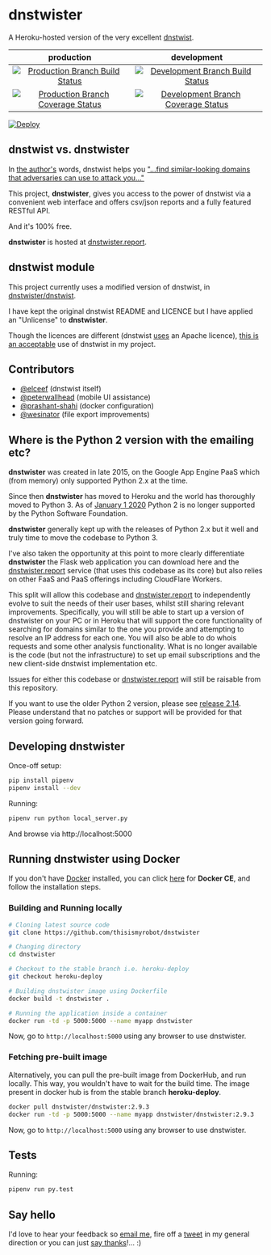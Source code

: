 # dnstwister

A Heroku-hosted version of the very excellent
[dnstwist](https://github.com/elceef/dnstwist).

|production|development|
|:--------:|:---------:|
|[![Production Branch Build Status](https://travis-ci.org/thisismyrobot/dnstwister.svg?branch=heroku-deploy)](https://travis-ci.org/thisismyrobot/dnstwister)|[![Development Branch Build Status](https://travis-ci.org/thisismyrobot/dnstwister.svg?branch=master)](https://travis-ci.org/thisismyrobot/dnstwister)|
|[![Production Branch Coverage Status](https://coveralls.io/repos/github/thisismyrobot/dnstwister/badge.svg?branch=heroku-deploy)](https://coveralls.io/github/thisismyrobot/dnstwister?branch=heroku-deploy)|[![Development Branch Coverage Status](https://coveralls.io/repos/github/thisismyrobot/dnstwister/badge.svg?branch=master)](https://coveralls.io/github/thisismyrobot/dnstwister?branch=master)|

[![Deploy](https://www.herokucdn.com/deploy/button.svg)](https://heroku.com/deploy?template=https://github.com/thisismyrobot/dnstwister/tree/heroku-deploy)

## dnstwist vs. dnstwister

In [the author's](https://github.com/elceef) words, dnstwist helps you
["...find similar-looking domains that adversaries can use to attack
you..."](https://github.com/elceef/dnstwist/blob/master/docs/README.md)

This project, __dnstwister__, gives you access to the power of dnstwist via a
convenient web interface and offers csv/json reports and a fully featured
RESTful API.

And it's 100% free.

__dnstwister__ is hosted at
[dnstwister.report](https://dnstwister.report).

## dnstwist module

This project currently uses a modified version of dnstwist, in
[dnstwister/dnstwist](dnstwister/dnstwist).

I have kept the original dnstwist README and LICENCE but I have applied an
"Unlicense" to __dnstwister__.

Though the licences are different (dnstwist 
[uses](https://github.com/elceef/dnstwist/blob/master/docs/LICENSE) an
Apache licence),
[this is an acceptable](http://opensource.stackexchange.com/a/963/3236) use of
dnstwist in my project.

## Contributors

 * [@elceef](https://github.com/elceef) (dnstwist itself)
 * [@peterwallhead](http://github.com/peterwallhead) (mobile UI assistance)
 * [@prashant-shahi](https://github.com/prashant-shahi) (docker configuration)
 * [@wesinator](https://github.com/wesinator) (file export improvements)


## Where is the Python 2 version with the emailing etc?

__dnstwister__ was created in late 2015, on the Google App Engine PaaS which
(from memory) only supported Python 2.x at the time.

Since then __dnstwister__ has moved to Heroku and the world has thoroughly
moved to Python 3. As of
[January 1 2020](https://www.python.org/doc/sunset-python-2/) Python 2 is no
longer supported by the Python Software Foundation.

__dnstwister__ generally kept up with the releases of Python 2.x but it well
and truly time to move the codebase to Python 3.

I've also taken the opportunity at this point to more clearly differentiate
__dnstwister__ the Flask web application you can download here and the
[dnstwister.report](https://dnstwister.report) service (that uses this
codebase as its core) but also relies on other FaaS and PaaS offerings
including CloudFlare Workers.

This split will allow this codebase and
[dnstwister.report](https://dnstwister.report) to independently evolve to suit
the needs of their user bases, whilst still sharing relevant improvements.
Specifically, you will still be able to start up a version of dnstwister on
your PC or in Heroku that will support the core functionality of searching for
domains similar to the one you provide and attempting to resolve an IP address
for each one. You will also be able to do whois requests and some other
analysis functionality. What is no longer available is the code (but not the
infrastructure) to set up email subscriptions and the new client-side dnstwist
implementation etc.

Issues for either this codebase or
[dnstwister.report](https://dnstwister.report) will still be raisable from
this repository.

If you want to use the older Python 2 version, please see
[release 2.14](https://github.com/thisismyrobot/dnstwister/releases/tag/2.14).
Please understand that no patches or support will be provided for that
version going forward.

## Developing dnstwister

Once-off setup:

```sh
pip install pipenv
pipenv install --dev
```

Running:

```sh
pipenv run python local_server.py
```

And browse via http://localhost:5000

## Running dnstwister using Docker

If you don't have [Docker](https://hub.docker.com/) installed, you can click
[here](https://www.docker.com/community-edition/ "Docker : Community Edition")
for **Docker CE**, and follow the installation steps.

### Building and Running locally

```sh
# Cloning latest source code
git clone https://github.com/thisismyrobot/dnstwister

# Changing directory
cd dnstwister

# Checkout to the stable branch i.e. heroku-deploy
git checkout heroku-deploy

# Building dnstwister image using Dockerfile
docker build -t dnstwister .

# Running the application inside a container
docker run -td -p 5000:5000 --name myapp dnstwister
```

Now, go to `http://localhost:5000` using any browser to use dnstwister.

### Fetching pre-built image

Alternatively, you can pull the pre-built image from DockerHub, and run
locally. This way, you wouldn't have to wait for the build time. The image
present in docker hub is from the stable branch **heroku-deploy**.

```sh
docker pull dnstwister/dnstwister:2.9.3
docker run -td -p 5000:5000 --name myapp dnstwister/dnstwister:2.9.3
```

Now, go to `http://localhost:5000` using any browser to use dnstwister.

## Tests

Running:

```sh
pipenv run py.test
```

## Say hello

I'd love to hear your feedback so [email me](mailto:hello@dnstwister.report),
fire off a [tweet](https://twitter.com/dnstwister) in my general direction or
you can just [say thanks](https://saythanks.io/to/thisismyrobot)!... :)
